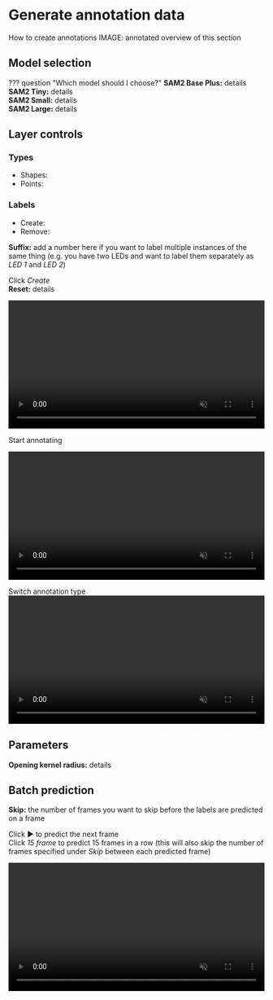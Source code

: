 # Generate annotation data

How to create annotations
IMAGE: annotated overview of this section

## Model selection


??? question "Which model should I choose?"
    **SAM2 Base Plus:** details <br>
    **SAM2 Tiny:** details <br>
    **SAM2 Small:** details <br>
    **SAM2 Large:** details


## Layer controls
### Types
- Shapes:
- Points:


### Labels
- Create: 
- Remove: 

**Suffix:** add a number here if you want to label multiple instances of the same thing (e.g. you have two LEDs and want to label them separately as *LED 1* and *LED 2*)

Click *Create* <br>
**Reset:** details

<video width="100%"  loop muted>
  <source src="../assets/videos/tutorial/3__load_model_add _annotationlayers-fast.mp4" type="video/mp4">
  Your browser does not support the video tag.
</video>

Start annotating

<video width="100%"  loop muted>
  <source src="../assets/videos/tutorial/4__oneclickannotations-fast.mp4" type="video/mp4">
  Your browser does not support the video tag.
</video>

Switch annotation type
<video width="100%"  loop muted>
  <source src="../assets/videos/tutorial/5__changing_annotationlayermode-fast.mp4" type="video/mp4">
  Your browser does not support the video tag.
</video>

## Parameters
**Opening kernel radius:** details

## Batch prediction
**Skip:** the number of frames you want to skip before the labels are predicted on a frame

Click ▶️ to predict the next frame <br>
Click *15 frame* to predict 15 frames in a row (this will also skip the number of frames specified under *Skip* between each predicted frame)

<video width="100%"  loop muted>
  <source src="../assets/videos/tutorial/6_batchpredict-fast.mp4" type="video/mp4">
  Your browser does not support the video tag.
</video> 